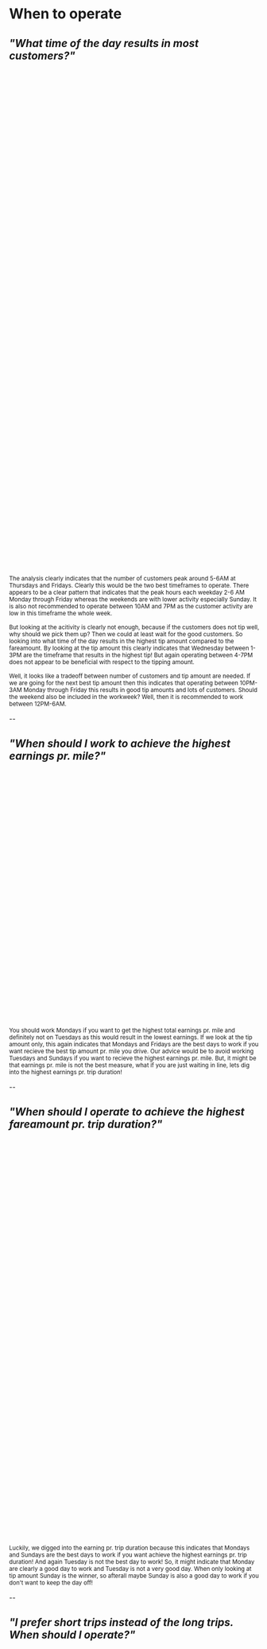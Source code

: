 # When to operate 

## *"What time of the day results in most customers?"*
<iframe data-src="images/pickups_dropoffs_houroftheweek.html"
          sandbox="allow-same-origin allow-scripts"
          width="1450"
          height="500"
          scrolling="no"
          seamless="seamless"
          frameborder="0"></iframe>
          
          
<iframe data-src="images/tip_fraction_houroftheweek.html"
          sandbox="allow-same-origin allow-scripts"
          width="1450"
          height="500"
          scrolling="no"
          seamless="seamless"
          frameborder="0"></iframe>

<sub>The analysis clearly indicates that the number of customers peak around 5-6AM at Thursdays and Fridays. Clearly this would be the two best timeframes to operate. There appears to be a clear pattern that indicates that the peak hours each weekday 2-6 AM Monday through Friday whereas the weekends are with lower activity especially Sunday. It is also not recommended to operate between 10AM and 7PM as the customer activity are low in this timeframe the whole week.</sub>

<sub>But looking at the acitivity is clearly not enough, because if the customers does not tip well, why should we pick them up? Then we could at least wait for the good customers. So looking into what time of the day results in the highest tip amount compared to the fareamount. By looking at the tip amount this clearly indicates that Wednesday between 1-3PM are the timeframe that results in the highest tip! But again operating between 4-7PM does not appear to be beneficial with respect to the tipping amount.</sub> 

<sub>Well, it looks like a tradeoff between number of customers and tip amount are needed. If we are going for the next best tip amount then this indicates that operating between 10PM-3AM Monday through Friday this results in good tip amounts and lots of customers. Should the weekend also be included in the workweek? Well, then it is recommended to work between 12PM-6AM.</sub>



--

## *"When should I work to achieve the highest earnings pr. mile?"*

<iframe data-src="images/price_pr_mile.html"
          sandbox="allow-same-origin allow-scripts"
          width="1500"
          height="500"
          scrolling="no"
          seamless="seamless"
          frameborder="0"></iframe>

<sub>You should work Mondays if you want to get the highest total earnings pr. mile and definitely not on Tuesdays as this would result in the lowest earnings. If we look at the tip amount only, this again indicates that Mondays and Fridays are the best days to work if you want recieve the best tip amount pr. mile you drive. Our advice would be to avoid working Tuesdays and Sundays if you want to recieve the highest earnings pr. mile. But, it might be that earnings pr. mile is not the best measure, what if you are just waiting in line, lets dig into the highest earnings pr. trip duration!</sub>


--


## *"When should I operate to achieve the highest fareamount pr. trip duration?"*


<iframe data-src="images/price_pr_hour.html"
          sandbox="allow-same-origin allow-scripts"
          width="1450"
          height="800"
          scrolling="no"
          seamless="seamless"
          frameborder="0"></iframe>

<sub>Luckily, we digged into the earning pr. trip duration because this indicates that Mondays and Sundays are the best days to work if you want achieve the highest earnings pr. trip duration!  And again Tuesday is not the best day to work! So, it might indicate that Monday are clearly a good day to work and Tuesday is not a very good day. When only looking at tip amount Sunday is the winner, so afterall maybe Sunday is also a good day to work if you don't want to keep the day off! </sub>


--



## *"I prefer short trips instead of the long trips. When should I operate?"*

<iframe data-src="images/daily_mean_trip_distance.html"
          sandbox="allow-same-origin allow-scripts"
          width="1450"
          height="800"
          scrolling="no"
          seamless="seamless"
          frameborder="0"></iframe>
          

<iframe data-src="images/daily_mean_fare_amount.html"
          sandbox="allow-same-origin allow-scripts"
          width="1450"
          height="800"
          scrolling="no"
          seamless="seamless"
          frameborder="0"></iframe>

<sub>If you answered no to this question then you should definitely operate around 4-5 AM but instead XXXX otherwise we would recommend operating in the timeframe spanning from 6AM until 8PM.</sub>

<sub>When comparing the two figures, it is apparent that the early trips at 4-5 AM are long trips resulting in large fareamounts. This could be due to people leaving early for the airport or need to travel far for work. If you want to have small trips not leading you out of the city center then you should probably not operate the early mornings.</sub>


--


## Partial conclusion

<sub>That was a lot of information on *when to operate* - lets sum up. </sub>
<sub>We did find out that when taking the <u>number of available customers</u> and <u>when they tip most</u> into account then the best hours to operate was <u>10AM - 3PM Monday through Friday</u>. </sub>
<sub>Further, when taking the <u> amount pr. mile and amount pr. hour</u> into account this clearly indicated that <u>Monday and Sunday</u> was good days to operate and Tuesdays was not recommendable. </sub>
<sub>Finally, if you did <u>prefer long trips</u> it was recommended to operate early mornings between <u>4-5AM</u>, and otherwise from 9AM - 1AM. </sub>

<sub>Having investigated *Where* and *When* to operate we should find out *Who* should we pickup. Clearly, some types of people tend to give better tips than others. Lets dig into that on the next slide.</sub>



